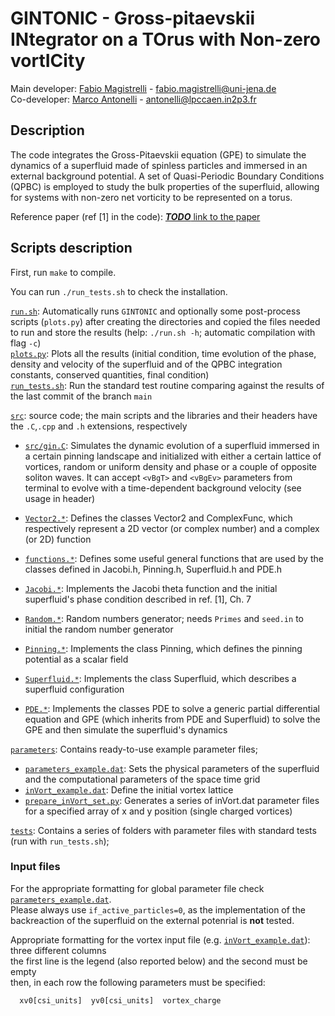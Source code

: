 # GINTONIC - Gross-pitaevskii INtegrator on a TOrus with Non-zero vortICity

Main developer: [Fabio Magistrelli](https://orcid.org/0009-0005-0976-7851) - fabio.magistrelli@uni-jena.de  
Co-developer: [Marco Antonelli](https://orcid.org/0000-0002-5470-4308) - antonelli@lpccaen.in2p3.fr

## Description

The code integrates the Gross-Pitaevskii equation (GPE) to simulate the dynamics of a superfluid made of spinless particles and immersed in an external background potential.
A set of Quasi-Periodic Boundary Conditions (QPBC) is employed to study the bulk properties of the superfluid, allowing for systems with non-zero net vorticity to be represented on a torus.

Reference paper (ref [1] in the code): [***TODO*** link to the paper](link)



## Scripts description

First, run
`make`
to compile.

You can run `./run_tests.sh` to check the installation.



[`run.sh`](run.sh): Automatically runs `GINTONIC` and optionally some post-process scripts (`plots.py`) after creating the directories and copied the files needed to run and store the results (help: `./run.sh -h`; automatic compilation with flag `-c`)  
[`plots.py`](plots.py): Plots all the results (initial condition, time evolution of the phase, density and velocity of the superfluid and of the QPBC integration constants, conserved quantities, final condition)  
[`run_tests.sh`](run_tests.sh): Run the standard test routine comparing against the results of the last commit of the branch `main`  

[`src`](src): source code; the main scripts and the libraries and their headers have the `.C`,`.cpp` and `.h` extensions, respectively  

- [`src/gin.C`](gin.C): Simulates the dynamic evolution of a superfluid immersed in a certain pinning landscape and initialized with either a certain lattice of vortices, random or uniform density and phase or a couple of opposite soliton waves. It can accept `<vBgT>` and `<vBgEv>` parameters from terminal to evolve with a time-dependent background velocity (see usage in header)  

- [`Vector2.*`](src/Vector2.h): Defines the classes Vector2 and ComplexFunc, which respectively represent a 2D vector (or complex number) and a complex (or 2D) function  
- [`functions.*`](src/functions.h): Defines some useful general functions that are used by the classes defined in Jacobi.h, Pinning.h, Superfluid.h and PDE.h  
- [`Jacobi.*`](src/Jacobi.h): Implements the Jacobi theta function and the initial superfluid's phase condition described in ref. [1], Ch. 7  
- [`Random.*`](src/Random.h): Random numbers generator; needs `Primes` and `seed.in` to initial the random number generator  
- [`Pinning.*`](src/Pinning.h): Implements the class Pinning, which defines the pinning potential as a scalar field  
- [`Superfluid.*`](src/Superfluid.h): Implements the class Superfluid, which describes a superfluid configuration  
- [`PDE.*`](src/PDE.h): Implements the classes PDE to solve a generic partial differential equation and GPE (which inherits from PDE and Superfluid) to solve the GPE and then simulate the superfluid's dynamics

[`parameters`](parameters): Contains ready-to-use example parameter files;  

- [`parameters_example.dat`](parameters/parameters_example.dat): Sets the physical parameters of the superfluid and the computational parameters of the space time grid  
- [`inVort_example.dat`](parameters/inVort_example.dat): Define the initial vortex lattice  
- [`prepare_inVort_set.py`](parameters/prepare_inVort_set.py): Generates a series of inVort.dat parameter files for a specified array of x and y position (single charged vortices)  

[`tests`](tests): Contains a series of folders with parameter files with standard tests (run with `run_tests.sh`);  


### Input files

For the appropriate formatting for global parameter file check [`parameters_example.dat`](parameters/parameters_example.dat).  
Please always use `if_active_particles=0`, as the implementation of the backreaction of the superfluid on the external potenrial is **not** tested.

Appropriate formatting for the vortex input file (e.g. [`inVort_example.dat`](parameters/inVort_example.dat)):
 <br>
 three different columns <br>
 the first line is the legend (also reported below) and the second must be empty <br>
 then, in each row the following parameters must be specified: <br>
```
  xv0[csi_units]  yv0[csi_units]  vortex_charge
```

